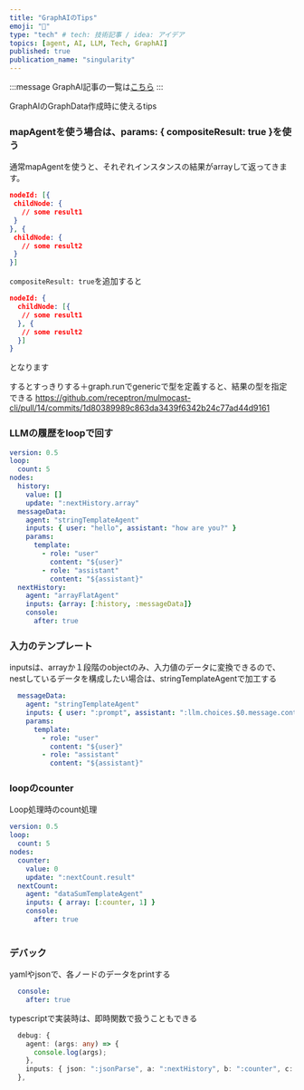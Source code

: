 ```yaml
---
title: "GraphAIのTips"
emoji: "🤖"
type: "tech" # tech: 技術記事 / idea: アイデア
topics: [agent, AI, LLM, Tech, GraphAI]
published: true
publication_name: "singularity"
---
```


:::message
GraphAI記事の一覧は[こちら](https://zenn.dev/singularity/articles/graphai-index)
:::

GraphAIのGraphData作成時に使えるtips


### mapAgentを使う場合は、params: { compositeResult: true }を使う

通常mapAgentを使うと、それぞれインスタンスの結果がarrayして返ってきます。

```json
nodeId: [{
 childNode: {
   // some result1
 }
}, {
 childNode: {
   // some result2
 }
}]
```

`compositeResult: true`を追加すると

```json
nodeId: {
  childNode: [{
   // some result1
  }, {
   // some result2
  }]
}
```
となります


するとすっきりする＋graph.runでgenericで型を定義すると、結果の型を指定できる
https://github.com/receptron/mulmocast-cli/pull/14/commits/1d80389989c863da3439f6342b24c77ad44d9161


### LLMの履歴をloopで回す

```yaml
version: 0.5
loop:
  count: 5
nodes:
  history:
    value: []
    update: ":nextHistory.array"
  messageData:
    agent: "stringTemplateAgent"
    inputs: { user: "hello", assistant: "how are you?" }
    params:
      template:
        - role: "user"
          content: "${user}"
        - role: "assistant"
          content: "${assistant}"
  nextHistory:
    agent: "arrayFlatAgent"
    inputs: {array: [:history, :messageData]}
    console:
      after: true
```      

### 入力のテンプレート

inputsは、arrayか１段階のobjectのみ、入力値のデータに変換できるので、nestしているデータを構成したい場合は、stringTemplateAgentで加工する

```yaml
  messageData:
    agent: "stringTemplateAgent"
    inputs: { user: ":prompt", assistant: ":llm.choices.$0.message.content" }
    params:
      template:
        - role: "user"
          content: "${user}"
        - role: "assistant"
          content: "${assistant}"
```          

### loopのcounter
Loop処理時のcount処理

```yaml
version: 0.5
loop:
  count: 5
nodes:
  counter:
    value: 0
    update: ":nextCount.result"
  nextCount:
    agent: "dataSumTemplateAgent"
    inputs: { array: [:counter, 1] }
    console:
      after: true
  
```

### デバック

yamlやjsonで、各ノードのデータをprintする

```yaml
  console:
    after: true
```

typescriptで実装時は、即時関数で扱うこともできる

```typescript
  debug: {
    agent: (args: any) => {
      console.log(args);
    },
    inputs: { json: ":jsonParse", a: ":nextHistory", b: ":counter", c: ":prompt" },
  },
````

   